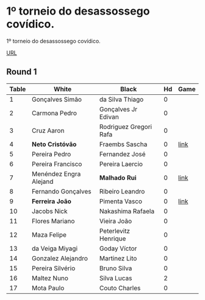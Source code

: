 # 1º torneio do desassossego covídico.
1º torneio do desassossego covídico.


[URL](http://www.go-portugal.org/artigo/1519)

## Round 1

| Table | White | Black | Hd | Game |
| ----- | ----- | ----- | -- | ---- |
| 1 | Gonçalves Simão | da Silva Thiago | 0 | |
| 2 | Carmona Pedro | Gonçalves Jr Edivan | 0 |  |
| 3 | Cruz Aaron | Rodriguez Gregori Rafa | 0 |  |
| 4 | **Neto Cristóvão** | Fraembs Sascha | 0 | [link](https://gokibitz.com/kifu/SySu1nboL) |
| 5 | Pereira Pedro | Fernandez José | 0 |  |
| 6 | Pereira Francisco | Pereira Laercio | 0 |  |
| 7 | Menéndez Engra Alejand | **Malhado Rui** | 0 | [link](https://gokibitz.com/kifu/ryjgusZi8) |
| 8 | Fernando Gonçalves | Ribeiro Leandro | 0 |  |
| 9 | **Ferreira João** | Pimenta Vasco | 0 | [link](https://gokibitz.com/kifu/SJhjIOEo8) |
|10 | Jacobs Nick | Nakashima Rafaela | 0 | |
|11 | Flores Mariano | Vieira João | 0 | |
|12 | Maza Felipe | Peterlevitz Henrique| 0 | |
|13 | da Veiga Miyagi | Goday Víctor| 0 | |
|14 | Gonzalez Alejandro | Martinez Lito| 0 | |
|15 | Pereira Silvério | Bruno Silva| 0 | |
|16 | Maltez Nuno | Silva Lucas| 2 | |
|17 | Mota Paulo | Couto Charles| 0 | |
